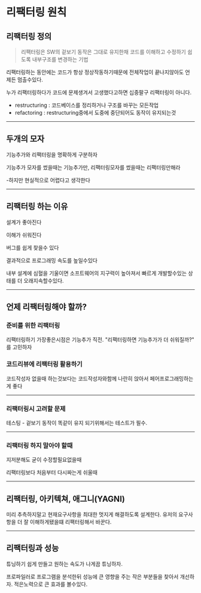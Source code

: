 # 리팩터링 원칙

## 리팩터링 정의

> 리팩터링은 SW의 겉보기 동작은 그대로 유지한채 코드를 이해하고 수정하기 쉽도록 내부구조를 변경하는 기법

리팩터링하는 동안에는 코드가 항상 정상작동하기때문에 전체작업이 끝나지않아도 언제든 멈출수있다.

누가 리팩터링하다가 코드에 문제생겨서 고생했다고하면 십중팔구 리팩터링이 아니다.

- restructuring : 코드베이스를 정리하거나 구조를 바꾸는 모든작업
- refactoring : restructuring중에서 도중에 중단되어도 동작이 유지되는것

---

## 두개의 모자

기능추가와 리팩터링을 명확하게 구분하자

기능추가 모자를 썼을때는 기능추가만, 리팩터링모자를 썼을때는 리팩터링만해라

-하지만 현실적으로 어렵다고 생각한다

---

## 리팩터링 하는 이유

설계가 좋아진다

이해가 쉬워진다

버그를 쉽게 찾을수 있다

결과적으로 프로그래밍 속도를 높일수있다

내부 설계에 심혈을 기울이면 소프트웨어의 지구력이 높아져서 빠르게 개발할수있는 상태를 더 오래지속할수있다.

---

## 언제 리팩터링해야 할까?

### 준비를 위한 리팩터링

리팩터링하기 가장좋은시점은 기능추가 직전. "리팩터링하면 기능추가가 더 쉬워질까?" 를 고민하자

### 코드리뷰에 리팩터링 활용하기

코드작성자 없을때 하는것보다는 코드작성자와함께 나란히 앉아서 페어프로그래밍하는게 좋다

---

### 리팩터링시 고려할 문제

테스팅 - 겉보기 동작이 똑같이 유지 되기위해서는 테스트가 필수.

---

### 리팩터링 하지 말아야 할때

지저분해도 굳이 수정할필요없을때

리팩터링보다 처음부터 다시짜는게 쉬울때

---

## 리팩터링, 아키텍쳐, 애그니(YAGNI)

미리 추측하지말고 현재요구사항을 최대한 멋지게 해결하도록 설계한다. 유저의 요구사항을 더 잘 이해하게됐을떄 리팩터링해서 바꾼다.

---

## 리팩터링과 성능

튜닝하기 쉽게 만들고 원하는 속도가 나게끔 튜닝하자.

프로파일러로 프로그램을 분석한뒤 성능에 큰 영향을 주는 작은 부분들을 찾아서 개선하자. 적은노력으로 큰 효과를 볼수있다.
